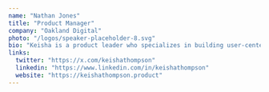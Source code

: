 ```yaml
---
name: "Nathan Jones"
title: "Product Manager"
company: "Oakland Digital"
photo: "/logos/speaker-placeholder-8.svg"
bio: "Keisha is a product leader who specializes in building user-centered digital experiences for diverse communities. She's known for her innovative approach to product development and her commitment to accessibility and inclusion in tech products."
links:
  twitter: "https://x.com/keishathompson"
  linkedin: "https://www.linkedin.com/in/keishathompson"
  website: "https://keishathompson.product"
---
```

